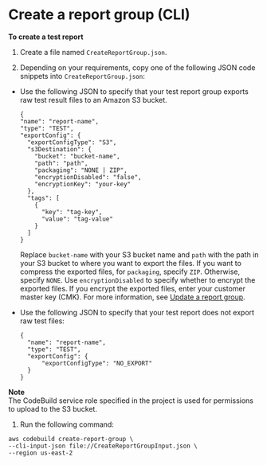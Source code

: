 # Create a report group \(CLI\)<a name="test-report-group-create-cli"></a>

**To create a test report**

1. Create a file named `CreateReportGroup.json`\.

1.  Depending on your requirements, copy one of the following JSON code snippets into `CreateReportGroup.json`: 
   + Use the following JSON to specify that your test report group exports raw test result files to an Amazon S3 bucket\. 

     ```
     {
     "name": "report-name", 
     "type": "TEST", 
     "exportConfig": {
       "exportConfigType": "S3",
       "s3Destination": {
         "bucket": "bucket-name", 
         "path": "path", 
         "packaging": "NONE | ZIP",
         "encryptionDisabled": "false",
         "encryptionKey": "your-key"
       },
       "tags": [
         {
           "key": "tag-key",
           "value": "tag-value"
         }
       ]
     }
     ```

      Replace `bucket-name` with your S3 bucket name and `path` with the path in your S3 bucket to where you want to export the files\. If you want to compress the exported files, for `packaging`, specify `ZIP`\. Otherwise, specify `NONE`\. Use `encryptionDisabled` to specify whether to encrypt the exported files\. If you encrypt the exported files, enter your customer master key \(CMK\)\. For more information, see [Update a report group](report-group-export-settings.md)\.
   + Use the following JSON to specify that your test report does not export raw test files: 

     ```
     {
       "name": "report-name", 
       "type": "TEST", 
       "exportConfig": {
           "exportConfigType": "NO_EXPORT"
       }
     }
     ```
**Note**  
The CodeBuild service role specified in the project is used for permissions to upload to the S3 bucket\.

1.  Run the following command: 

   ```
   aws codebuild create-report-group \
   --cli-input-json file://CreateReportGroupInput.json \
   --region us-east-2
   ```